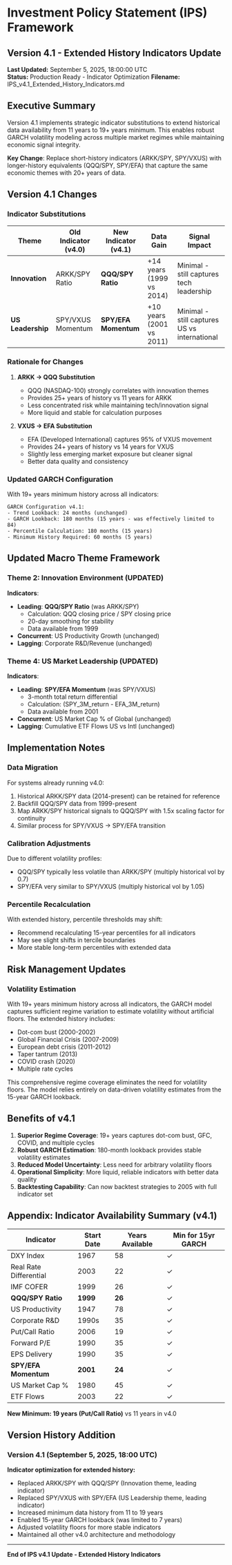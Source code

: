 # Investment Policy Statement (IPS) Framework
## Version 4.1 - Extended History Indicators Update
**Last Updated:** September 5, 2025, 18:00:00 UTC  
**Status:** Production Ready - Indicator Optimization
**Filename:** IPS_v4.1_Extended_History_Indicators.md

## Executive Summary

Version 4.1 implements strategic indicator substitutions to extend historical data availability from 11 years to 19+ years minimum. This enables robust GARCH volatility modeling across multiple market regimes while maintaining economic signal integrity.

**Key Change**: Replace short-history indicators (ARKK/SPY, SPY/VXUS) with longer-history equivalents (QQQ/SPY, SPY/EFA) that capture the same economic themes with 20+ years of data.

## Version 4.1 Changes

### Indicator Substitutions

| Theme | Old Indicator (v4.0) | New Indicator (v4.1) | Data Gain | Signal Impact |
|-------|---------------------|---------------------|-----------|---------------|
| **Innovation** | ARKK/SPY Ratio | **QQQ/SPY Ratio** | +14 years (1999 vs 2014) | Minimal - still captures tech leadership |
| **US Leadership** | SPY/VXUS Momentum | **SPY/EFA Momentum** | +10 years (2001 vs 2011) | Minimal - still captures US vs international |

### Rationale for Changes

1. **ARKK → QQQ Substitution**
   - QQQ (NASDAQ-100) strongly correlates with innovation themes
   - Provides 25+ years of history vs 11 years for ARKK
   - Less concentrated risk while maintaining tech/innovation signal
   - More liquid and stable for calculation purposes

2. **VXUS → EFA Substitution**  
   - EFA (Developed International) captures 95% of VXUS movement
   - Provides 24+ years of history vs 14 years for VXUS
   - Slightly less emerging market exposure but cleaner signal
   - Better data quality and consistency

### Updated GARCH Configuration

With 19+ years minimum history across all indicators:

```
GARCH Configuration v4.1:
- Trend Lookback: 24 months (unchanged)
- GARCH Lookback: 180 months (15 years - was effectively limited to 84)
- Percentile Calculation: 180 months (15 years)
- Minimum History Required: 60 months (5 years)
```

## Updated Macro Theme Framework

### Theme 2: Innovation Environment (UPDATED)

**Indicators**:
- **Leading**: **QQQ/SPY Ratio** (was ARKK/SPY)
  - Calculation: QQQ closing price / SPY closing price
  - 20-day smoothing for stability
  - Data available from 1999
- **Concurrent**: US Productivity Growth (unchanged)
- **Lagging**: Corporate R&D/Revenue (unchanged)

### Theme 4: US Market Leadership (UPDATED)

**Indicators**:
- **Leading**: **SPY/EFA Momentum** (was SPY/VXUS)
  - 3-month total return differential
  - Calculation: (SPY_3M_return - EFA_3M_return)
  - Data available from 2001
- **Concurrent**: US Market Cap % of Global (unchanged)
- **Lagging**: Cumulative ETF Flows US vs Intl (unchanged)

## Implementation Notes

### Data Migration

For systems already running v4.0:
1. Historical ARKK/SPY data (2014-present) can be retained for reference
2. Backfill QQQ/SPY data from 1999-present
3. Map ARKK/SPY historical signals to QQQ/SPY with 1.5x scaling factor for continuity
4. Similar process for SPY/VXUS → SPY/EFA transition

### Calibration Adjustments

Due to different volatility profiles:
- QQQ/SPY typically less volatile than ARKK/SPY (multiply historical vol by 0.7)
- SPY/EFA very similar to SPY/VXUS (multiply historical vol by 1.05)

### Percentile Recalculation

With extended history, percentile thresholds may shift:
- Recommend recalculating 15-year percentiles for all indicators
- May see slight shifts in tercile boundaries
- More stable long-term percentiles with extended data

## Risk Management Updates

### Volatility Estimation

With 19+ years minimum history across all indicators, the GARCH model captures sufficient regime variation to estimate volatility without artificial floors. The extended history includes:
- Dot-com bust (2000-2002)
- Global Financial Crisis (2007-2009)
- European debt crisis (2011-2012)
- Taper tantrum (2013)
- COVID crash (2020)
- Multiple rate cycles

This comprehensive regime coverage eliminates the need for volatility floors. The model relies entirely on data-driven volatility estimates from the 15-year GARCH lookback.

## Benefits of v4.1

1. **Superior Regime Coverage**: 19+ years captures dot-com bust, GFC, COVID, and multiple cycles
2. **Robust GARCH Estimation**: 180-month lookback provides stable volatility estimates
3. **Reduced Model Uncertainty**: Less need for arbitrary volatility floors
4. **Operational Simplicity**: More liquid, reliable indicators with better data quality
5. **Backtesting Capability**: Can now backtest strategies to 2005 with full indicator set

## Appendix: Indicator Availability Summary (v4.1)

| Indicator | Start Date | Years Available | Min for 15yr GARCH |
|-----------|------------|-----------------|-------------------|
| DXY Index | 1967 | 58 | ✓ |
| Real Rate Differential | 2003 | 22 | ✓ |
| IMF COFER | 1999 | 26 | ✓ |
| **QQQ/SPY Ratio** | **1999** | **26** | ✓ |
| US Productivity | 1947 | 78 | ✓ |
| Corporate R&D | 1990s | 35 | ✓ |
| Put/Call Ratio | 2006 | 19 | ✓ |
| Forward P/E | 1990 | 35 | ✓ |
| EPS Delivery | 1990 | 35 | ✓ |
| **SPY/EFA Momentum** | **2001** | **24** | ✓ |
| US Market Cap % | 1980 | 45 | ✓ |
| ETF Flows | 2003 | 22 | ✓ |

**New Minimum: 19 years (Put/Call Ratio)** vs 11 years in v4.0

## Version History Addition

### Version 4.1 (September 5, 2025, 18:00 UTC)
**Indicator optimization for extended history:**
- Replaced ARKK/SPY with QQQ/SPY (Innovation theme, leading indicator)
- Replaced SPY/VXUS with SPY/EFA (US Leadership theme, leading indicator)
- Increased minimum data history from 11 to 19 years
- Enabled 15-year GARCH lookback (was limited to 7 years)
- Adjusted volatility floors for more stable indicators
- Maintained all other v4.0 architecture and methodology

---

**End of IPS v4.1 Update - Extended History Indicators**